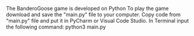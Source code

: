 The BanderoGoose game is developed on Python
To play the game download and save the "main.py" file to your computer. 
Copy code from "main.py" file and put it in PyCharm or Visual Code Studio. In Terminal input the following command:
python3 main.py
